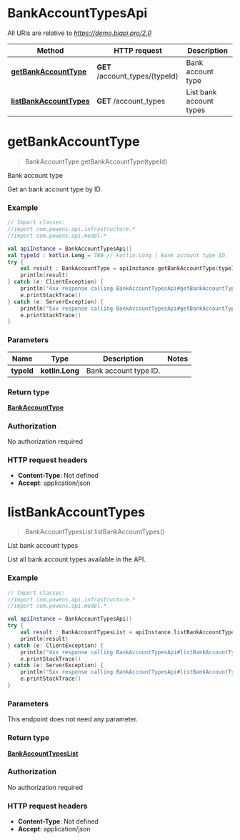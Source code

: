 # BankAccountTypesApi

All URIs are relative to *https://demo.biapi.pro/2.0*

Method | HTTP request | Description
------------- | ------------- | -------------
[**getBankAccountType**](BankAccountTypesApi.md#getBankAccountType) | **GET** /account_types/{typeId} | Bank account type
[**listBankAccountTypes**](BankAccountTypesApi.md#listBankAccountTypes) | **GET** /account_types | List bank account types


<a id="getBankAccountType"></a>
# **getBankAccountType**
> BankAccountType getBankAccountType(typeId)

Bank account type

Get an bank account type by ID.

### Example
```kotlin
// Import classes:
//import com.powens.api.infrastructure.*
//import com.powens.api.model.*

val apiInstance = BankAccountTypesApi()
val typeId : kotlin.Long = 789 // kotlin.Long | Bank account type ID.
try {
    val result : BankAccountType = apiInstance.getBankAccountType(typeId)
    println(result)
} catch (e: ClientException) {
    println("4xx response calling BankAccountTypesApi#getBankAccountType")
    e.printStackTrace()
} catch (e: ServerException) {
    println("5xx response calling BankAccountTypesApi#getBankAccountType")
    e.printStackTrace()
}
```

### Parameters

Name | Type | Description  | Notes
------------- | ------------- | ------------- | -------------
 **typeId** | **kotlin.Long**| Bank account type ID. |

### Return type

[**BankAccountType**](BankAccountType.md)

### Authorization

No authorization required

### HTTP request headers

 - **Content-Type**: Not defined
 - **Accept**: application/json

<a id="listBankAccountTypes"></a>
# **listBankAccountTypes**
> BankAccountTypesList listBankAccountTypes()

List bank account types

List all bank account types available in the API.

### Example
```kotlin
// Import classes:
//import com.powens.api.infrastructure.*
//import com.powens.api.model.*

val apiInstance = BankAccountTypesApi()
try {
    val result : BankAccountTypesList = apiInstance.listBankAccountTypes()
    println(result)
} catch (e: ClientException) {
    println("4xx response calling BankAccountTypesApi#listBankAccountTypes")
    e.printStackTrace()
} catch (e: ServerException) {
    println("5xx response calling BankAccountTypesApi#listBankAccountTypes")
    e.printStackTrace()
}
```

### Parameters
This endpoint does not need any parameter.

### Return type

[**BankAccountTypesList**](BankAccountTypesList.md)

### Authorization

No authorization required

### HTTP request headers

 - **Content-Type**: Not defined
 - **Accept**: application/json

